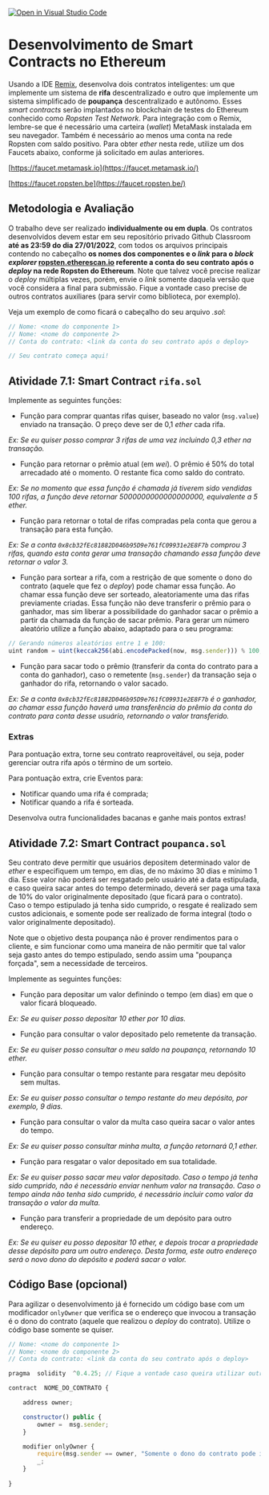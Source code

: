 [![Open in Visual Studio Code](https://classroom.github.com/assets/open-in-vscode-f059dc9a6f8d3a56e377f745f24479a46679e63a5d9fe6f495e02850cd0d8118.svg)](https://classroom.github.com/online_ide?assignment_repo_id=6770988&assignment_repo_type=AssignmentRepo)
# Desenvolvimento de Smart Contracts no Ethereum

Usando a IDE [Remix](http://remix.ethereum.org), desenvolva dois contratos inteligentes: um que implemente um sistema de **rifa** descentralizado e outro que implemente um sistema simplificado de **poupança** descentralizado e autônomo. Esses *smart contracts* serão implantados no blockchain de testes do Ethereum conhecido como *Ropsten Test Network*. Para integração com o Remix, lembre-se que é necessário uma carteira (*wallet*) MetaMask instalada em seu navegador. Também é necessário ao menos uma conta na rede Ropsten com saldo positivo. Para obter *ether* nesta rede, utilize um dos Faucets abaixo, conforme já solicitado em aulas anteriores.

[https://faucet.metamask.io](https://faucet.metamask.io/)

[https://faucet.ropsten.be](https://faucet.ropsten.be/)

## Metodologia e Avaliação

O trabalho deve ser realizado **individualmente ou em dupla**. Os contratos desenvolvidos devem estar em seu repositório privado Github Classroom **até as 23:59 do dia 27/01/2022**, com todos os arquivos principais contendo no cabeçalho **os nomes dos componentes e o *link* para o *block explorer* [ropsten.etherescan.io](https://ropsten.etherescan.io) referente a conta do seu contrato após o *deploy* na rede Ropsten do Ethereum**. Note que talvez você precise realizar o _deploy_ múltiplas vezes, porém, envie o *link* somente daquela versão que você considera a final para submissão. Fique a vontade caso precise de outros contratos auxiliares (para servir como biblioteca, por exemplo).

Veja um exemplo de como ficará o cabeçalho do seu arquivo *.sol*:
```javascript
// Nome: <nome do componente 1>
// Nome: <nome do componente 2>
// Conta do contrato: <link da conta do seu contrato após o deploy>

// Seu contrato começa aqui!
```

## Atividade 7.1: Smart Contract `rifa.sol`

Implemente as seguintes funções:

- Função para comprar quantas rifas quiser, baseado no valor (`msg.value`) enviado na transação. O preço deve ser de 0,1 *ether* cada rifa. 

*Ex: Se eu quiser posso comprar 3 rifas de uma vez incluindo 0,3 *ether* na transação.*

- Função para retornar o prêmio atual (em *wei*). O prêmio é 50% do total arrecadado até o momento. O restante fica como saldo do contrato.

*Ex: Se no momento que essa função é chamada já tiverem sido vendidas 100 rifas, a função deve retornar 5000000000000000000, equivalente a 5 ether.*

- Função para retornar o total de rifas compradas pela conta que gerou a transação para esta função.  

*Ex: Se a conta `0x8cb32fEc81882D046b95D9e761fC09931e2E8F7b` comprou 3 rifas, quando esta conta gerar uma transação chamando essa função deve retornar o valor 3.*

- Função para sortear a rifa, com a restrição de que somente o dono do contrato (aquele que fez o *deploy*) pode chamar essa função. Ao chamar essa função deve ser sorteado, aleatoriamente uma das rifas previamente criadas. Essa função não deve transferir o prêmio para o ganhador, mas sim liberar a possibilidade do ganhador sacar o prêmio a partir da chamada da função de sacar prêmio. Para gerar um número aleatório utilize a função abaixo, adaptado para o seu programa:

```javascript
// Gerando números aleatórios entre 1 e 100:
uint random = uint(keccak256(abi.encodePacked(now, msg.sender))) % 100;
```

- Função para sacar todo o prêmio (transferir da conta do contrato para a conta do ganhador), caso o remetente (`msg.sender`) da transação seja o ganhador do rifa, retornando o valor sacado.

*Ex: Se a conta `0x8cb32fEc81882D046b95D9e761fC09931e2E8F7b` é o ganhador, ao chamar essa função haverá uma transferência do prêmio da conta do contrato para conta desse usuário, retornando o valor transferido.*

### Extras

Para pontuação extra, torne seu contrato reaproveitável, ou seja, poder gerenciar outra rifa após o término de um sorteio.

Para pontuação extra, crie Eventos para:
- Notificar quando uma rifa é comprada;
- Notificar quando a rifa é sorteada.

Desenvolva outra funcionalidades bacanas e ganhe mais pontos extras!

## Atividade 7.2: Smart Contract `poupanca.sol`

Seu contrato deve permitir que usuários depositem determinado valor de *ether* e especifiquem um tempo, em dias, de no máximo 30 dias e mínimo 1 dia. Esse valor não poderá ser resgatado pelo usuário até a data estipulada, e caso queira sacar antes do tempo determinado, deverá ser paga uma taxa de 10% do valor originalmente depositado (que ficará para o contrato). Caso o tempo estipulado já tenha sido cumprido, o resgate é realizado sem custos adicionais, e somente pode ser realizado de forma integral (todo o valor originalmente depositado).

Note que o objetivo desta poupança não é prover rendimentos para o cliente, e sim funcionar como uma maneira de não permitir que tal valor seja gasto antes do tempo estipulado, sendo assim uma "poupança forçada", sem a necessidade de terceiros.

Implemente as seguintes funções:

- Função para depositar um valor definindo o tempo (em dias) em que o valor ficará bloqueado.

*Ex: Se eu quiser posso depositar 10 ether por 10 dias.*

- Função para consultar o valor depositado pelo remetente da transação.

*Ex: Se eu quiser posso consultar o meu saldo na poupança, retornando 10 ether.*

- Função para consultar o tempo restante para resgatar meu depósito sem multas.

*Ex: Se eu quiser posso consultar o tempo restante do meu depósito, por exemplo, 9 dias.*

- Função para consultar o valor da multa caso queira sacar o valor antes do tempo.

*Ex: Se eu quiser posso consultar minha multa, a função retornará 0,1 ether.*

- Função para resgatar o valor depositado em sua totalidade.

*Ex: Se eu quiser posso sacar meu valor depositado. Caso o tempo já tenha sido cumprido, não é necessário enviar nenhum valor na transação. Caso o tempo ainda não tenha sido cumprido, é necessário incluir como valor da transação o valor da multa.*

- Função para transferir a propriedade de um depósito para outro endereço.

*Ex: Se eu quiser eu posso depositar 10 ether, e depois trocar a propriedade desse depósito para um outro endereço. Desta forma, este outro endereço será o novo dono do depósito e poderá sacar o valor.*

## Código Base (opcional)

Para agilizar o desenvolvimento já é fornecido um código base com um modificador `onlyOwner` que verifica se o endereço que invocou a transação é o dono do contrato (aquele que realizou o *deploy* do contrato). Utilize o código base somente se quiser.

```javascript
// Nome: <nome do componente 1>
// Nome: <nome do componente 2>
// Conta do contrato: <link da conta do seu contrato após o deploy>

pragma  solidity  ^0.4.25; // Fique a vontade caso queira utilizar outra versão.

contract  NOME_DO_CONTRATO {

	address owner;

	constructor() public {
		owner =  msg.sender;
	}

	modifier onlyOwner {
		require(msg.sender == owner, "Somente o dono do contrato pode invocar essa função!");
		_;
	}
	
}
```
